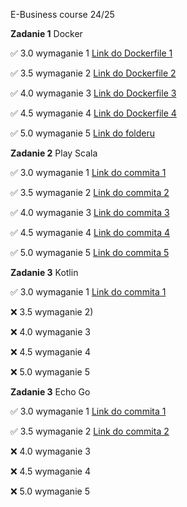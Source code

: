 E-Business course 24/25

**Zadanie 1** Docker

:white_check_mark: 3.0 wymaganie 1 [Link do Dockerfile 1](https://github.com/Janszczyrek/e-biz/blob/master/1/3/Dockerfile)

:white_check_mark: 3.5 wymaganie 2 [Link do Dockerfile 2](https://github.com/Janszczyrek/e-biz/blob/master/1/35/Dockerfile)

:white_check_mark: 4.0 wymaganie 3 [Link do Dockerfile 3](https://github.com/Janszczyrek/e-biz/blob/master/1/4/Dockerfile)

:white_check_mark: 4.5 wymaganie 4 [Link do Dockerfile 4](https://github.com/Janszczyrek/e-biz/blob/master/1/45/Dockerfile)

:white_check_mark: 5.0 wymaganie 5 [Link do folderu](https://github.com/Janszczyrek/e-biz/tree/master/1/5)

**Zadanie 2** Play Scala

:white_check_mark: 3.0 wymaganie 1 [Link do commita 1](https://github.com/Janszczyrek/e-biz/commit/cf15ab2420211910666cd6f1f16d36cb92cf9657)

:white_check_mark: 3.5 wymaganie 2 [Link do commita 2](https://github.com/Janszczyrek/e-biz/commit/0b5bd4692443aeb332dcfd1f90212d9c93954b87)

:white_check_mark: 4.0 wymaganie 3 [Link do commita 3](https://github.com/Janszczyrek/e-biz/commit/5a8e351a4f913cbeb7bb36a0572041303de8dae4)

:white_check_mark: 4.5 wymaganie 4 [Link do commita 4](https://github.com/Janszczyrek/e-biz/commit/8c900c8f34f1251604abcb9b9d0a278df6ec3e49)

:white_check_mark: 5.0 wymaganie 5 [Link do commita 5](https://github.com/Janszczyrek/e-biz/commit/a270321037d5562a00e46dbb33b0f9a317d6cb09)

**Zadanie 3** Kotlin

:white_check_mark: 3.0 wymaganie 1 [Link do commita 1](https://github.com/Janszczyrek/e-biz/commit/85ff48284e6b827a797a04d2d085fa708e81ee9f)

:x: 3.5 wymaganie 2)

:x: 4.0 wymaganie 3 

:x: 4.5 wymaganie 4

:x: 5.0 wymaganie 5

**Zadanie 3** Echo Go

:white_check_mark: 3.0 wymaganie 1 [Link do commita 1](https://github.com/Janszczyrek/e-biz/commit/f6d4cf5a50154bd659704af495900943d0a1cb7a)

:white_check_mark: 3.5 wymaganie 2 [Link do commita 2](https://github.com/Janszczyrek/e-biz/commit/bbd1cdd0a2fc2b8a466157c19be0ac03dd0cfdb0)

:x: 4.0 wymaganie 3 

:x: 4.5 wymaganie 4

:x: 5.0 wymaganie 5

